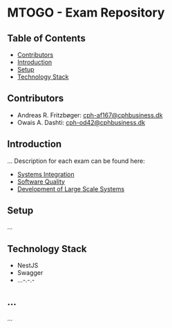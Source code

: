 # MTOGO - Exam Repository

## Table of Contents

- [Contributors](#contributors)
- [Introduction](#introduction)
- [Setup](#setup)
- [Technology Stack](#techology-stack)

## Contributors

- Andreas R. Fritzbøger: <a href = "mailto:cph-af167@cphbusiness.dk">cph-af167@cphbusiness.dk</a>
- Owais A. Dashti: <a href = "mailto:cph-od42@cphbusiness.dk">cph-od42@cphbusiness.dk</a>

## Introduction

...
Description for each exam can be found here:

- [Systems Integration](./SI/readme.md)
- [Software Quality](./SQ/readme.md)
- [Development of Large Scale Systems](./DLS/readme.md)

## Setup

...

## Technology Stack
- NestJS
- Swagger
- ...-.-.-

## ...

...
